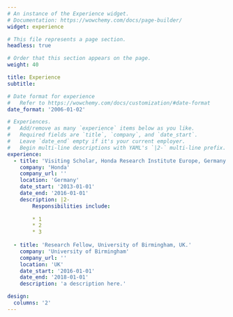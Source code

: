 ```yaml
---
# An instance of the Experience widget.
# Documentation: https://wowchemy.com/docs/page-builder/
widget: experience

# This file represents a page section.
headless: true

# Order that this section appears on the page.
weight: 40

title: Experience
subtitle:

# Date format for experience
#   Refer to https://wowchemy.com/docs/customization/#date-format
date_format: '2006-01-02'

# Experiences.
#   Add/remove as many `experience` items below as you like.
#   Required fields are `title`, `company`, and `date_start`.
#   Leave `date_end` empty if it's your current employer.
#   Begin multi-line descriptions with YAML's `|2-` multi-line prefix.
experience:
  - title: 'Visiting Scholar, Honda Research Institute Europe, Germany.'
    company: 'Honda'
    company_url: ''
    location: 'Germany'
    date_start: '2013-01-01'
    date_end: '2016-01-01'
    description: |2-
        Responsibilities include:
        
        * 1
        * 2
        * 3
        
  - title: 'Research Fellow, University of Birmingham, UK.'
    company: 'University of Birmingham'
    company_url: ''
    location: 'UK'
    date_start: '2016-01-01'
    date_end: '2018-01-01'
    description: 'a description here.'

design:
  columns: '2'
---
```

